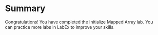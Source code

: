 # Summary

Congratulations! You have completed the Initialize Mapped Array lab. You can practice more labs in LabEx to improve your skills.
